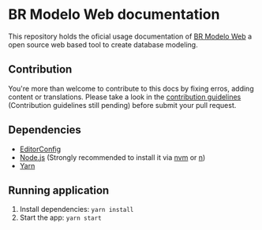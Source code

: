 # BR Modelo Web documentation

This repository holds the oficial usage documentation of [BR Modelo Web](https://www.brmodeloweb.com) a open source web based tool to create database modeling.  

## Contribution

You're more than welcome to contribute to this docs by fixing erros, adding content or translations. Please take a look in the [contribution guidelines](#) (Contribution guidelines still pending) before submit your pull request.

## Dependencies

- [EditorConfig](https://editorconfig.org/)
- [Node.js](https://nodejs.org/) (Strongly recommended to install it via [nvm](https://github.com/nvm-sh/nvm#readme) or [n](https://github.com/tj/n#readme))
- [Yarn](https://yarnpkg.com/)

## Running application

1. Install dependencies: `yarn install`
1. Start the app: `yarn start`